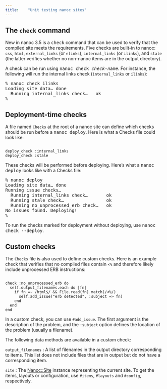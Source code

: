 ```yaml
---
title:    "Unit testing nanoc sites"
---
```


The `check` command
-------------------

New in nanoc 3.5 is a <kbd>check</kbd> command that can be used to verify that the compiled site meets the requirements. Five checks are built-in to nanoc: `css`, `html`, `external_links` (or `elinks`), `internal_links` (or `ilinks`), and `stale` (the latter verifies whether no non-nanoc items are in the output directory).

A check can be run using <kbd>nanoc check <var>check-name</var></kbd>. For instance, the following will run the internal links check (`internal_links` or `ilinks`):

<pre title="Running a check"><span class="prompt">%</span> <kbd>nanoc check ilinks</kbd>
Loading site data… done
  Running internal_links check…   ok
<span class="prompt">%</span></pre>

Deployment-time checks
----------------------

A file named `Checks` at the root of a nanoc site can define which checks should be run before a <kbd>nanoc deploy</kbd>. Here is what a Checks file could look like:

<pre title="Defining checks to be run before deployment"><code class="language-ruby">
deploy_check :internal_links
deploy_check :stale
</code></pre>

These checks will be performed before deploying. Here’s what a <kbd>nanoc deploy</kbd> looks like with a Checks file:

<pre title="Deploying with a Checks file"><span class="prompt">%</span> <kbd>nanoc deploy</kbd>
Loading site data… done
Running issue checks…
  Running internal_links check…       ok
  Running stale check…                ok
  Running no_unprocessed_erb check…   ok
No issues found. Deploying!
<span class="prompt">%</span></pre>

To run the checks marked for deployment without deploying, use <kbd>nanoc check --deploy</kbd>.

Custom checks
-------------

The `Checks` file is also used to define custom checks. Here is an example check that verifies that no compiled files contain <code>&lt;%</code> and therefore likely include unprocessed ERB instructions:

<pre title="Defining a custom check"><code class="language-ruby">
check :no_unprocessed_erb do
  self.output_filenames.each do |fn|
    if fn =~ /html$/ &amp;&amp; File.read(fn).match(/&lt;%/)
      self.add_issue("erb detected", :subject => fn)
    end
  end
end
</code></pre>

In a custom check, you can use `#add_issue`. The first argument is the description of the problem, and the `:subject` option defines the location of the problem (usually a filename).

The following data methods are available in a custom check:

`output_filenames`
: A list of filenames in the output directory corresponding to items. This list
  does not include files that are in output but do not have a corresponding item.

`site`
: The [Nanoc::Site](/docs/api/Nanoc/Site.html) instance representing the current
  site. To get the items, layouts or configuration, use `#items`, `#layouts` and
  `#config`, respectively.
